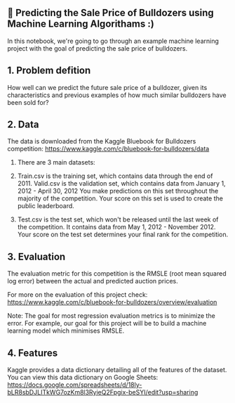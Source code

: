##  🚚 Predicting the Sale Price of Bulldozers using Machine Learning Algorithams :)


In this notebook, we're going to go through an example machine learning project with the goal of predicting the sale price of bulldozers.


## 1. Problem defition

How well can we predict the future sale price of a bulldozer, given its characteristics and previous examples of how much      similar bulldozers have been sold for?

## 2. Data

The data is downloaded from the Kaggle Bluebook for Bulldozers competition: https://www.kaggle.com/c/bluebook-for-bulldozers/data

1. There are 3 main datasets:
2. Train.csv is the training set, which contains data through the end of 2011.
   Valid.csv is the validation set, which contains data from January 1, 2012 - April 30, 2012 You make predictions on this set  throughout the majority of the competition. Your score on this set is used to create the public leaderboard.
   
   
  3. Test.csv is the test set, which won't be released until the last week of the competition. It contains data from May 1, 2012 -    November 2012. Your score on the test set determines your final rank for the competition.

 ## 3. Evaluation
The evaluation metric for this competition is the RMSLE (root mean squared log error) between the actual and predicted auction prices.

For more on the evaluation of this project check: https://www.kaggle.com/c/bluebook-for-bulldozers/overview/evaluation

Note: The goal for most regression evaluation metrics is to minimize the error. For example, our goal for this project will be to build a machine learning model which minimises RMSLE.


## 4. Features
Kaggle provides a data dictionary detailing all of the features of the dataset. You can view this data dictionary on Google Sheets: https://docs.google.com/spreadsheets/d/18ly-bLR8sbDJLITkWG7ozKm8l3RyieQ2Fpgix-beSYI/edit?usp=sharing
